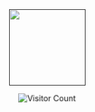<div id="title" align=center>

<a href="">
    <img height="135px" src="https://github-readme-stats.vercel.app/api?usernameMiaoMiao-Harem&hide_title=true&hide_border=true&show_icons=true&line_height=24&theme=gotham"/>
</a>

![Visitor Count](https://komarev.com/ghpvc/?username=MiaoMiao-Harem&color=green&style=for-the-badge)

</div>
